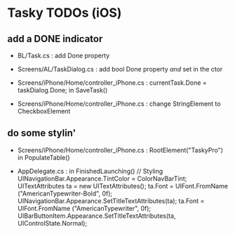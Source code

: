 Tasky TODOs  (iOS)
==================

add a DONE indicator
--------------------

* BL/Task.cs : add Done property

* Screens/AL/TaskDialog.cs : add bool Done property *and* set in the ctor

* Screens/iPhone/Home/controller_iPhone.cs : currentTask.Done = taskDialog.Done; in SaveTask()

* Screens/iPhone/Home/controller_iPhone.cs : change StringElement to CheckboxElement


do some stylin'
---------------

* Screens/iPhone/Home/controller_iPhone.cs : RootElement("TaskyPro") in PopulateTable()

* AppDelegate.cs : in FinishedLaunching()
			// Styling
			UINavigationBar.Appearance.TintColor = ColorNavBarTint;	
			UITextAttributes ta = new UITextAttributes();
			ta.Font = UIFont.FromName ("AmericanTypewriter-Bold", 0f);
			UINavigationBar.Appearance.SetTitleTextAttributes(ta);
			ta.Font = UIFont.FromName ("AmericanTypewriter", 0f);
			UIBarButtonItem.Appearance.SetTitleTextAttributes(ta, UIControlState.Normal);



